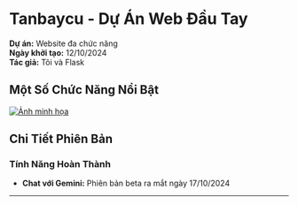 # Tanbaycu - Dự Án Web Đầu Tay

**Dự án:** Website đa chức năng  
**Ngày khởi tạo:** 12/10/2024  
**Tác giả:** Tôi và Flask

## Một Số Chức Năng Nổi Bật
<a href='https://postimg.cc/Mn8tbrtD' target='_blank'>
  <img src='https://i.postimg.cc/QdFPD2TR/z5940471382564-70dbcba4e6a743fde4809ba31cfb680b.jpg' border='0' alt='Ảnh minh họa'/>
</a>

## Chi Tiết Phiên Bản

### Tính Năng Hoàn Thành
- **Chat với Gemini:** Phiên bản beta ra mắt ngày 17/10/2024

---
